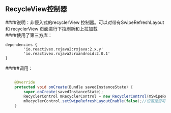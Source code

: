 ## RecycleView控制器
####说明：非侵入式的recyclerView 控制器。可以对带有SwipeRefreshLayout 和 recyclerView 页面进行下拉刷新和上拉加载<br />
####使用了第三方库：
```
dependencies {
		'io.reactivex.rxjava2:rxjava:2.x.y'
		'io.reactivex.rxjava2:rxandroid:2.0.1'
}
```
#####调用：
```java

    @Override
    protected void onCreate(Bundle savedInstanceState) {
        super.onCreate(savedInstanceState);
        RecyclerControl mRecyclerControl = new RecyclerControl(mSwipeRefreshLayout, mLinearLayoutManager, this);
        mRecyclerControl.setSwipeRefreshLayoutEnable(false);//设置是否可以手动下拉刷新和上拉加载
    }
```